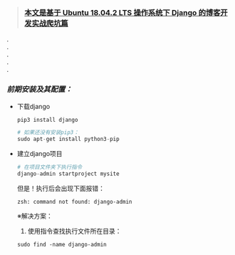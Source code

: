 > <h3><a href="#no-jump">本文是基于 Ubuntu 18.04.2 LTS 操作系统下 Django 的博客开发实战爬坑篇</a> </h3>

.<br>.<br>.<br>.<br>.<br>


### *前期安装及其配置：*
+ 下载django
    ```python
    pip3 install django
    ```
    ```python
    # 如果还没有安装pip3：
    sudo apt-get install python3-pip
    ```
+ 建立django项目
    ```python
    # 在项目文件夹下执行指令
    django-admin startproject mysite
    ```

    但是！执行后会出现下面报错：
    ```shell
    zsh: command not found: django-admin
    ```

    ※解决方案：
    1. 使用指令查找执行文件所在目录：
    ```shell
    sudo find -name django-admin
    ```
